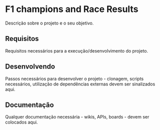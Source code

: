 # F1 champions and Race Results
Descrição sobre o projeto e o seu objetivo.


## Requisitos
Requisitos necessários para a execução/desenvolvimento do projeto.


## Desenvolvendo
Passos necessários para desenvolver o projeto - clonagem, scripts necessários, utilização de dependências externas devem ser sinalizados aqui.


## Documentação
Qualquer documentação necessária - wikis, APIs, boards - devem ser colocados aqui.